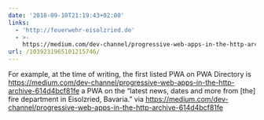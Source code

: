 ```yaml
---
date: '2018-09-10T21:19:43+02:00'
links:
  - 'http://feuerwehr-eisolzried.de'
  - >-
    https://medium.com/dev-channel/progressive-web-apps-in-the-http-archive-614d4bcf81fe
url: /1039231965101215746/
---
```

For example, at the time of writing, the first listed PWA on PWA Directory is https://medium.com/dev-channel/progressive-web-apps-in-the-http-archive-614d4bcf81fe a PWA on the “latest news, dates and more from [the] fire department in Eisolzried, Bavaria.” via https://medium.com/dev-channel/progressive-web-apps-in-the-http-archive-614d4bcf81fe
